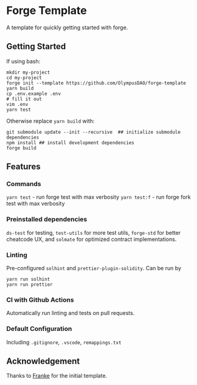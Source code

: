 # Forge Template

A template for quickly getting started with forge.

## Getting Started

If using bash:

```
mkdir my-project
cd my-project
forge init --template https://github.com/OlympusDAO/forge-template
yarn build
cp .env.example .env
# fill it out
vim .env
yarn test
```

Otherwise replace `yarn build` with:

```
git submodule update --init --recursive  ## initialize submodule dependencies
npm install ## install development dependencies
forge build
```

## Features

### Commands

`yarn test` - run forge test with max verbosity
`yarn test:f` - run forge fork test with max verbosity

### Preinstalled dependencies

`ds-test` for testing, `test-utils` for more test utils, `forge-std` for better cheatcode UX, and `solmate` for optimized contract implementations.

### Linting

Pre-configured `solhint` and `prettier-plugin-solidity`. Can be run by

```
yarn run solhint
yarn run prettier
```

### CI with Github Actions

Automatically run linting and tests on pull requests.

### Default Configuration

Including `.gitignore`, `.vscode`, `remappings.txt`

## Acknowledgement

Thanks to [Franke](https://github.com/FrankieIsLost) for the initial template.
